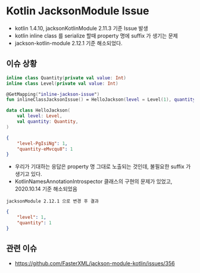 # Kotlin JacksonModule Issue
- kotlin 1.4.10, jacksonKotlinModule 2.11.3 기준 Issue 발생
- kotlin inline class 를 serialize 할때 property 명에 suffix 가 생기는 문제
- jackson-kotlin-module 2.12.1 기준 해소되었다.

## 이슈 상황

```kotlin
inline class Quantity(private val value: Int)
inline class Level(private val value: Int)

@GetMapping("inline-jackson-issue")
fun inlineClassJacksonIssue() = HelloJackson(level = Level(1), quantity = Quantity(1))

data class HelloJackson(
    val level: Level,
    val quantity: Quantity,
)
```


```json
{
    "level-PgIsiNg": 1,
    "quantity-eMvcqu8": 1
}
```
- 우리가 기대하는 응답은 property 명 그대로 노출되는 것인데, 불필요한 suffix 가 생기고 있다.
- KotlinNamesAnnotationIntrospector 클래스의 구현의 문제가 있었고, 2020.10.14 기준 해소되었음

`jacksonModule 2.12.1 으로 변경 후 결과`

```json
{
    "level": 1,
    "quantity": 1
}
```

## 관련 이슈
- https://github.com/FasterXML/jackson-module-kotlin/issues/356